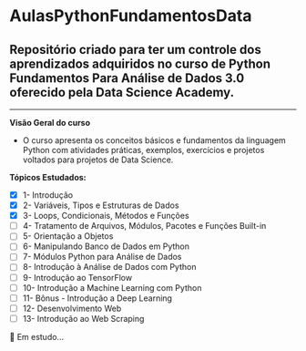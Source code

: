 # AulasPythonFundamentosData
## Repositório criado para ter um controle dos aprendizados adquiridos no curso de Python Fundamentos Para Análise de Dados 3.0 oferecido pela Data Science Academy.

<hr />

**Visão Geral do curso**

* O curso apresenta os conceitos básicos e fundamentos da linguagem Python com atividades práticas, exemplos, exercícios e projetos voltados para projetos de Data Science.

**Tópicos Estudados:**

<!--ts-->
* [x] 1- Introdução
* [x] 2- Variáveis, Tipos e Estruturas de Dados
* [x] 3- Loops, Condicionais, Métodos e Funções
* [ ] 4- Tratamento de Arquivos, Módulos, Pacotes e Funções Built-in
* [ ] 5- Orientação a Objetos
* [ ] 6- Manipulando Banco de Dados em Python
* [ ] 7- Módulos Python para Análise de Dados
* [ ] 8- Introdução à Análise de Dados com Python
* [ ] 9- Introdução ao TensorFlow
* [ ] 10- Introdução a Machine Learning com Python
* [ ] 11- Bônus - Introdução a Deep Learning
* [ ] 12- Desenvolvimento Web
* [ ] 13- Introdução ao Web Scraping

 📝 Em estudo...
